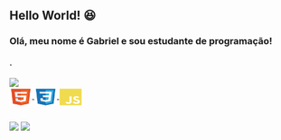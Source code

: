 <h2> Hello World! 😆 </h2> 
<h3> Olá, meu nome é Gabriel e sou estudante de programação! </h3>
<h4> .</h4>
<div>
  <a href="https://github.com/gabrielmsoares">
  <img height="160em" src="https://github-readme-stats.vercel.app/api?username=gabrielmsoares&show_icons=true&theme=dark&include_all_commits=true&count_private=true"/>
    </div>
 
  <div>
  <img align="center" alt="Rafa-HTML" height="30" width="40" src="https://raw.githubusercontent.com/devicons/devicon/master/icons/html5/html5-original.svg">
  <img align="center" alt="Rafa-CSS" height="30" width="40" src="https://raw.githubusercontent.com/devicons/devicon/master/icons/css3/css3-original.svg">
  <img align="center" alt="Rafa-Js" height="30" width="40" src="https://raw.githubusercontent.com/devicons/devicon/master/icons/javascript/javascript-plain.svg">
  </div>
  
  ##
  <div>
  <a href="https://instagram.com/gabriel.msoares" target="_blank"><img src="https://img.shields.io/badge/-Instagram-%23E4405F?style=for-the-badge&logo=instagram&logoColor=white" target="_blank"></a>
  <a href="https://www.linkedin.com/in/gabriel-soares-38a818214/" target="_blank"><img src="https://img.shields.io/badge/LinkedIn-0077B5?style=for-the-badge&logo=linkedin&logoColor=white" target="_blank"></a>
  </div>
